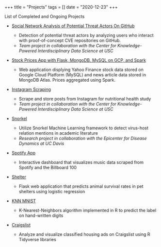+++
title = "Projects"
tags = []
date = "2020-12-23"
+++

List of Completed and Ongoing Projects
<!-- * [Open Source Development](https://github.com/) (**Ongoing**)
    * Involvement in Open Source projects
-->
* [Social Network Analysis of Potential Threat Actors On GitHub](/social-graph)
    * Detection of potential threat actors by analyzing users who interact with proof-of-concept CVE repositories on GitHub.
    * *Team project in collaboration with the Center for Knowledge-Powered Interdisciplinary Data Science at USC*
* [Stock Prices App with Flask, MongoDB, MySQL on GCP, and Spark](/stocks)
    * Web application displying Yahoo Finance stock data stored on Google Cloud Platform (MySQL) and news article data stored in MongoDB Atlas. Prices aggregated using Spark.
* [Instagram Scraping](/instagram)
    * Scrape and store posts from Instagram for nutritional health study
    * *Team project in collaboration with the Center for Knowledge-Powered Interdisciplinary Data Science at USC*

* [Snorkel](/snorkel)
    * Utilize Snorkel Machine Learning framework to detect virus-host relation mentions in academic literature
    * *Research project in collaboration with the Epicenter for Disease Dynamics at UC Davis*
* [Spotify App](/songs-app)
    * Interactive dashboard that visualizes music data scraped from Spotify and the Billboard 100
* [Shelter](/shelter)
    * Flask web application that predicts animal survival rates in pet shelters using logistic regression 
* [KNN MNIST](/knn-mnist)
    * K-Nearest-Neighbors algorithm implemented in R to predict the label on hand-written digits
* [Craigslist](/craigslist)
    * Analyze and visualize classified housing ads on Craigslist using R Tidyverse libraries